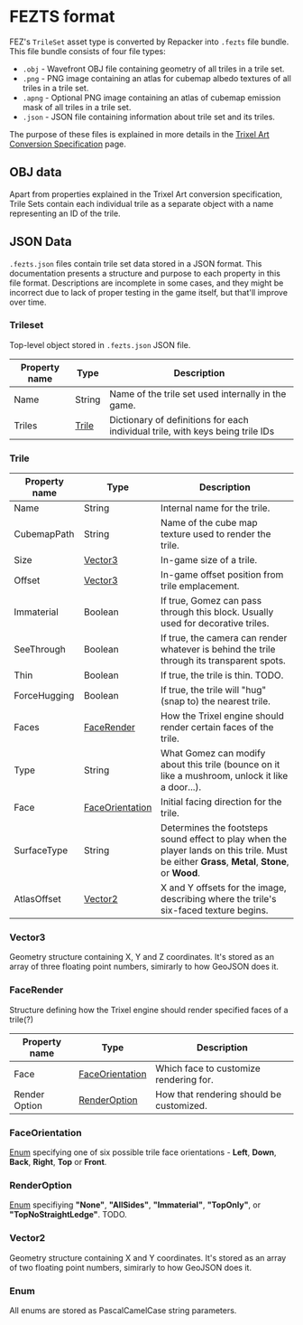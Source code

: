 # FEZTS format

FEZ's `TrileSet` asset type is converted by Repacker into `.fezts` file bundle. This file bundle consists of four file types:

- `.obj` - Wavefront OBJ file containing geometry of all triles in a trile set.
- `.png` - PNG image containing an atlas for cubemap albedo textures of all triles in a trile set.
- `.apng` - Optional PNG image containing an atlas of cubemap emission mask of all triles in a trile set.
- `.json` - JSON file containing information about trile set and its triles.

The purpose of these files is explained in more details in the [Trixel Art Conversion Specification](/wiki/content/trixel_art_conversion) page.

## OBJ data

Apart from properties explained in the Trixel Art conversion specification, Trile Sets contain each individual trile as a separate object with a name representing an ID of the trile.

## JSON Data

`.fezts.json` files contain trile set data stored in a JSON format. This documentation presents a structure and purpose to each property in this file format. Descriptions are incomplete in some cases, and they might be incorrect due to lack of proper testing in the game itself, but that'll improve over time.

### Trileset

Top-level object stored in `.fezts.json` JSON file.

|Property name|Type|Description|
|-|-|-|
|Name|String|Name of the trile set used internally in the game.|
|Triles|[Trile](#trile)|Dictionary of definitions for each individual trile, with keys being trile IDs|

### Trile

|Property name|Type|Description|
|-|-|-|
|Name|String|Internal name for the trile.|
|CubemapPath|String|Name of the cube map texture used to render the trile.|
|Size|[Vector3](#vector3)|In-game size of a trile.|
|Offset|[Vector3](#vector3)|In-game offset position from trile emplacement.|
|Immaterial|Boolean|If true, Gomez can pass through this block. Usually used for decorative triles.|
|SeeThrough|Boolean|If true, the camera can render whatever is behind the trile through its transparent spots.|
|Thin|Boolean|If true, the trile is thin. TODO.|
|ForceHugging|Boolean|If true, the trile will "hug" (snap to) the nearest trile.|
|Faces|[FaceRender](#facerender)|How the Trixel engine should render certain faces of the trile.|
|Type|String|What Gomez can modify about this trile (bounce on it like a mushroom, unlock it like a door...).|
|Face|[FaceOrientation](#faceorientation)|Initial facing direction for the trile.|
|SurfaceType|String|Determines the footsteps sound effect to play when the player lands on this trile. Must be either **Grass**, **Metal**, **Stone**, or **Wood**.|
|AtlasOffset|[Vector2](#vector2)|X and Y offsets for the image, describing where the trile's six-faced texture begins.|

### Vector3

Geometry structure containing X, Y and Z coordinates. It's stored as an array of three floating point numbers, simirarly to how GeoJSON does it.

### FaceRender

Structure defining how the Trixel engine should render specified faces of a trile(?)

|Property name|Type|Description|
|-|-|-|
|Face|[FaceOrientation](#faceorientation)|Which face to customize rendering for.|
|Render Option|[RenderOption](#renderoption)|How that rendering should be customized.|

### FaceOrientation

[Enum](#enum) specifying one of six possible trile face orientations - **Left**, **Down**, **Back**, **Right**, **Top** or **Front**.

### RenderOption

[Enum](#enum) specifiying **"None"**, **"AllSides"**, **"Immaterial"**, **"TopOnly"**, or **"TopNoStraightLedge"**. TODO.

### Vector2

Geometry structure containing X and Y coordinates. It's stored as an array of two floating point numbers, simirarly to how GeoJSON does it.

### Enum

All enums are stored as PascalCamelCase string parameters.
